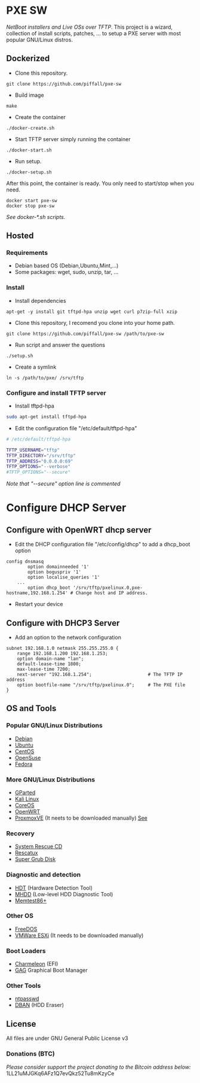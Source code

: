 # PXE SW

*NetBoot installers and Live OSs over TFTP*. This project is a wizard,
collection of install scripts, patches, ... to setup a PXE server with
most popular GNU/Linux distros.

## Dockerized

- Clone this repository.
```
git clone https://github.com/piffall/pxe-sw
```

- Build image
```
make
```

- Create the container
```
./docker-create.sh

```

- Start TFTP server simply running the container
```
./docker-start.sh
```

- Run setup.
```
./docker-setup.sh
```

After this point, the container is ready. You only need to start/stop when you
need.

```
docker start pxe-sw
docker stop pxe-sw
```
*See docker-\*.sh scripts.*

## Hosted

### Requirements

- Debian based OS (Debian,Ubuntu,Mint,...)
- Some packages: wget, sudo, unzip, tar, ...

### Install

- Install dependencies
```
apt-get -y install git tftpd-hpa unzip wget curl p7zip-full xzip
```

- Clone this repository, I recomend you clone into your home path.
```
git clone https://github.com/piffall/pxe-sw /path/to/pxe-sw
```

- Run script and answer the questions
```
./setup.sh
```

- Create a symlink
```
ln -s /path/to/pxe/ /srv/tftp
```

### Configure and install TFTP server

- Install tftpd-hpa
```bash
sudo apt-get install tftpd-hpa
```

- Edit the configuration file "/etc/default/tftpd-hpa"
```bash
# /etc/default/tftpd-hpa

TFTP_USERNAME="tftp"
TFTP_DIRECTORY="/srv/tftp"
TFTP_ADDRESS="0.0.0.0:69"
TFTP_OPTIONS="--verbose"
#TFTP_OPTIONS="--secure"
```

*Note that "--secure" option line is commented*

# Configure DHCP Server

## Configure with OpenWRT dhcp server

- Edit the DHCP configuration file "/etc/config/dhcp" to add a dhcp\_boot option
```
config dnsmasq
        option domainneeded '1'
        option boguspriv '1'
        option localise_queries '1'
	...
        option dhcp_boot '/srv/tftp/pxelinux.0,pxe-hostname,192.168.1.254' # Change host and IP address.
```
- Restart your device

## Configure with DHCP3 Server

- Add an option to the network configuration
```
subnet 192.168.1.0 netmask 255.255.255.0 {
	range 192.168.1.200 192.168.1.253;
	option domain-name "lan";
	default-lease-time 1800;
	max-lease-time 7200;
	next-server "192.168.1.254";                     # The TFTP IP address
	option bootfile-name "/srv/tftp/pxelinux.0";     # The PXE file
}
```

## OS and Tools

### Popular GNU/Linux Distributions
- [Debian](http://www.debian.org)
- [Ubuntu](http://www.ubuntu.com)
- [CentOS](https://www.centos.org)
- [OpenSuse](https://www.opensuse.org)
- [Fedora](https://getfedora.org/)

### More GNU/Linux Distributions
- [GParted](https://gparted.org/)
- [Kali Linux](https://www.kali.org/)
- [CoreOS](https://coreos.com)
- [OpenWRT](https://openwrt.org/)
- [ProxmoxVE](https://proxmox.com/) (It neets to be downloaded manually) [See](https://github.com/morph027/pve-iso-2-pxe)

### Recovery
- [System Rescue CD](http://www.sysresccd.org)
- [Rescatux](http://www.supergrubdisk.org/rescatux/)
- [Super Grub Disk](http://www.supergrubdisk.org/super-grub2-disk/)

### Diagnostic and detection
- [HDT](http://hdt-project.org) (Hardware Detection Tool)
- [MHDD](http://hddguru.com/software/2005.10.02-MHDD/) (Low-level HDD Diagnostic Tool)
- [Memtest86+](http://www.memtest.org/)

### Other OS
- [FreeDOS](http://www.freedos.org/)
- [VMWare ESXi](https://my.vmware.com/web/vmware/evalcenter?p=free-esxi6) (It needs to be downloaded manually)

### Boot Loaders
- [Charmeleon](http://chameleon.osx86.hu/) (EFI)
- [GAG](http://gag.sourceforge.net/) Graphical Boot Manager

### Other Tools
- [ntpasswd](http://pogostick.net/~pnh/ntpasswd/)
- [DBAN](http://www.dban.org/) (HDD Eraser)

## License
All files are under GNU General Public License v3

### Donations (BTC)
*Please consider support the project donating to the Bitcoin address below:*
1LL21uMJGKq6AFz1Q7evQkz52Tu8mKzyCe
